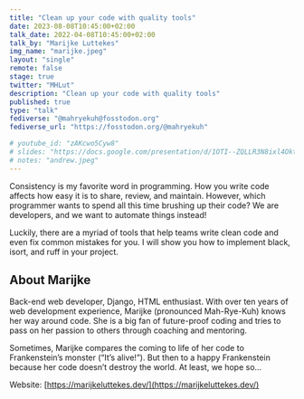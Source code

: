 ```yaml
---
title: "Clean up your code with quality tools"
date: 2023-08-08T10:45:00+02:00
talk_date: 2022-04-08T10:45:00+02:00
talk_by: "Marijke Luttekes"
img_name: "marijke.jpeg"
layout: "single"
remote: false
stage: true
twitter: "MHLut"
description: "Clean up your code with quality tools"
published: true
type: "talk"
fediverse: "@mahryekuh@fosstodon.org"
fediverse_url: "https://fosstodon.org/@mahryekuh"

# youtube_id: "zAKcwo5Cyw8"
# slides: "https://docs.google.com/presentation/d/1OTI--ZQLLR3N8ixl4OktEwbXfiau_0BNXicl_3j5uYc/edit?usp=sharing"
# notes: "andrew.jpeg"
---
```


Consistency is my favorite word in programming. How you write code affects how easy it is to share, review, and maintain. However, which programmer wants to spend all this time brushing up their code? We are developers, and we want to automate things instead!

Luckily, there are a myriad of tools that help teams write clean code and even fix common mistakes for you. I will show you how to implement black, isort, and ruff in your project.

## About Marijke

Back-end web developer, Django, HTML enthusiast. With over ten years of web development experience, Marijke (pronounced Mah-Rye-Kuh) knows her way around code. She is a big fan of future-proof coding and tries to pass on her passion to others through coaching and mentoring. 

Sometimes, Marijke compares the coming to life of her code to Frankenstein’s monster (“It’s alive!”). But then to a happy Frankenstein because her code doesn’t destroy the world. At least, we hope so…

Website: [https://marijkeluttekes.dev/](https://marijkeluttekes.dev/)
